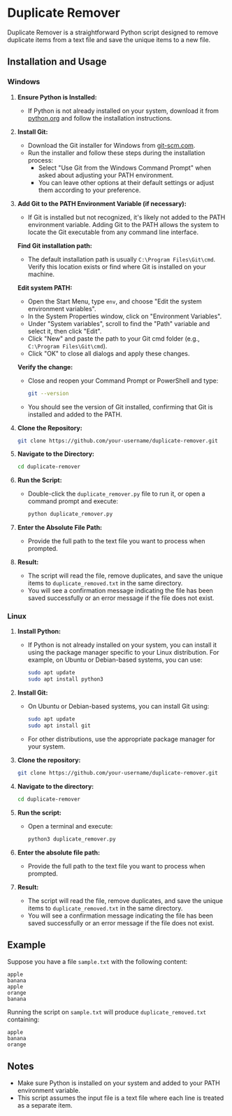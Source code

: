# Duplicate Remover

Duplicate Remover is a straightforward Python script designed to remove duplicate items from a text file and save the unique items to a new file.

## Installation and Usage

### Windows

1. **Ensure Python is Installed:**
   - If Python is not already installed on your system, download it from [python.org](https://www.python.org/downloads/) and follow the installation instructions.

2. **Install Git:**
   - Download the Git installer for Windows from [git-scm.com](https://git-scm.com/download/win).
   - Run the installer and follow these steps during the installation process:
     - Select "Use Git from the Windows Command Prompt" when asked about adjusting your PATH environment.
     - You can leave other options at their default settings or adjust them according to your preference.

3. **Add Git to the PATH Environment Variable (if necessary):**
   - If Git is installed but not recognized, it's likely not added to the PATH environment variable. Adding Git to the PATH allows the system to locate the Git executable from any command line interface.

   **Find Git installation path:**
   - The default installation path is usually `C:\Program Files\Git\cmd`. Verify this location exists or find where Git is installed on your machine.

   **Edit system PATH:**
   - Open the Start Menu, type `env`, and choose "Edit the system environment variables".
   - In the System Properties window, click on "Environment Variables".
   - Under "System variables", scroll to find the "Path" variable and select it, then click "Edit".
   - Click "New" and paste the path to your Git cmd folder (e.g., `C:\Program Files\Git\cmd`).
   - Click "OK" to close all dialogs and apply these changes.

   **Verify the change:**
   - Close and reopen your Command Prompt or PowerShell and type:
     ```bash
     git --version
     ```
   - You should see the version of Git installed, confirming that Git is installed and added to the PATH.

4. **Clone the Repository:**
   ```bash
   git clone https://github.com/your-username/duplicate-remover.git
   ```

5. **Navigate to the Directory:**
   ```bash
   cd duplicate-remover
   ```

6. **Run the Script:**
   - Double-click the `duplicate_remover.py` file to run it, or open a command prompt and execute:
     ```bash
     python duplicate_remover.py
     ```

7. **Enter the Absolute File Path:**
   - Provide the full path to the text file you want to process when prompted.

8. **Result:**
   - The script will read the file, remove duplicates, and save the unique items to `duplicate_removed.txt` in the same directory.
   - You will see a confirmation message indicating the file has been saved successfully or an error message if the file does not exist.

### Linux

1. **Install Python:**
   - If Python is not already installed on your system, you can install it using the package manager specific to your Linux distribution. For example, on Ubuntu or Debian-based systems, you can use:
     ```bash
     sudo apt update
     sudo apt install python3
     ```

2. **Install Git:**
   - On Ubuntu or Debian-based systems, you can install Git using:
     ```bash
     sudo apt update
     sudo apt install git
     ```
   - For other distributions, use the appropriate package manager for your system.

3. **Clone the repository:**
   ```bash
   git clone https://github.com/your-username/duplicate-remover.git
   ```

4. **Navigate to the directory:**
   ```bash
   cd duplicate-remover
   ```

5. **Run the script:**
   - Open a terminal and execute:
     ```bash
     python3 duplicate_remover.py
     ```

6. **Enter the absolute file path:**
   - Provide the full path to the text file you want to process when prompted.

7. **Result:**
   - The script will read the file, remove duplicates, and save the unique items to `duplicate_removed.txt` in the same directory.
   - You will see a confirmation message indicating the file has been saved successfully or an error message if the file does not exist.

## Example

Suppose you have a file `sample.txt` with the following content:

```
apple
banana
apple
orange
banana
```

Running the script on `sample.txt` will produce `duplicate_removed.txt` containing:

```
apple
banana
orange
```

## Notes

- Make sure Python is installed on your system and added to your PATH environment variable.
- This script assumes the input file is a text file where each line is treated as a separate item.
